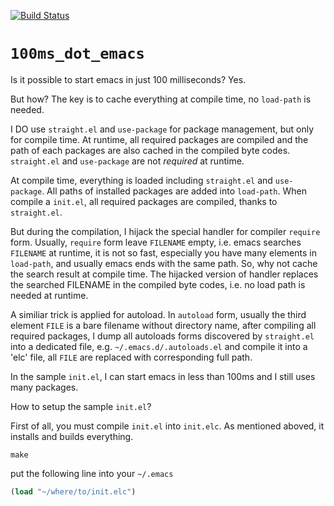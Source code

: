 [![Build Status](https://travis-ci.org/wcy123/100ms_dot_emacs.svg?branch=master)](https://travis-ci.org/wcy123/100ms_dot_emacs)
# `100ms_dot_emacs`

Is it possible to start emacs in just 100 milliseconds? Yes.

But how? The key is to cache everything at compile time, no `load-path` is
needed.

I DO use `straight.el` and `use-package` for package management, but
only for compile time. At runtime, all required packages are compiled
and the path of each packages are also cached in the compiled byte
codes. `straight.el` and `use-package` are not _required_ at runtime.


At compile time, everything is loaded including `straight.el` and
`use-package`. All paths of installed packages are added into
`load-path`. When compile a `init.el`, all required packages are
compiled, thanks to `straight.el`.

But during the compilation, I hijack the special handler for compiler
`require` form. Usually, `require` form leave `FILENAME` empty,
i.e. emacs searches `FILENAME` at runtime, it is not so fast,
especially you have many elements in `load-path`, and usually emacs
ends with the same path. So, why not cache the search result at
compile time. The hijacked version of handler replaces the searched
FILENAME in the compiled byte codes, i.e. no load path is needed at
runtime.

A similiar trick is applied for autoload. In `autoload` form, usually
the third element `FILE` is a bare filename without directory name,
after compiling all required packages, I dump all autoloads forms
discovered by `straight.el` into a dedicated file,
e.g. `~/.emacs.d/.autoloads.el` and compile it into a 'elc' file, all
`FILE` are replaced with corresponding full path.

In the sample `init.el`, I can start emacs in less than 100ms and I
still uses many packages.

How to setup the sample `init.el`?

First of all, you must compile `init.el` into `init.elc`. As mentioned
aboved, it installs and builds everything.

```
make
```

put the following line into your `~/.emacs`


```el
(load "~/where/to/init.elc")
```
